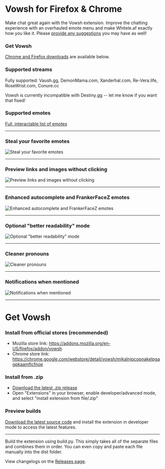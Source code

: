 # Vowsh for Firefox & Chrome
Make chat great again with the Vowsh extension. Improve the chatting experience with an overhauled emote menu and make Whitele.af exactly how you like it. Please [provide any suggestions](https://github.com/VowshApp/Extension/issues) you may have as well!

### Get Vowsh
[Chrome and Firefox downloads](https://github.com/VowshApp/Extension#get-vowsh-1) are available below.

### Supported streams

Fully supported: Vaush.gg, DemonMama.com, Xanderhal.com, Re-Vera.life, RoseWrist.com, Conure.cc

Vowsh is currently incompatible with Destiny.gg -- let me know if you want that fixed!

### Supported emotes
[Full, interactable list of emotes](https://ryan.gq/vowsh)

---

### Steal your favorite emotes
![Steal your favorite emotes](https://ryan.gq/vowsh/screenshots/1.png)

---

### Preview links and images without clicking
![Preview links and images without clicking](https://ryan.gq/vowsh/screenshots/2.png)

---

### Enhanced autocomplete and FrankerFaceZ emotes
![Enhanced autocomplete and FrankerFaceZ emotes](https://ryan.gq/vowsh/screenshots/3.png)

---

### Optional "better readability" mode
![Optional "better readability" mode](https://ryan.gq/vowsh/screenshots/4.png)

---

### Cleaner pronouns
![Cleaner pronouns](https://ryan.gq/vowsh/screenshots/5.png)

---

### Notifications when mentioned
![Notifications when mentioned](https://ryan.gq/vowsh/screenshots/6.png)

---

# Get Vowsh
### Install from official stores (recommended)
* Mozilla store link: https://addons.mozilla.org/en-US/firefox/addon/vowsh
* Chrome store link: https://chrome.google.com/webstore/detail/vowsh/mjkalnjpcopnakelpgagpkaamflcfnoe


### Install from .zip
* [Download the latest .zip release](https://github.com/VowshApp/Extension/releases)
* Open "Extensions" in your browser, enable developer/advanced mode, and select "install extension from file/.zip"

### Preview builds
[Download the latest source code](https://github.com/VowshApp/Extension/archive/refs/heads/main.zip) and install the extension in developer mode to access the latest features.

---

Build the extension using build.py. This simply takes all of the separate files and combines them in order. You can even copy and paste each file manually into the dist folder.

View changelogs on the [Releases page](https://github.com/VowshApp/Extension/releases).
